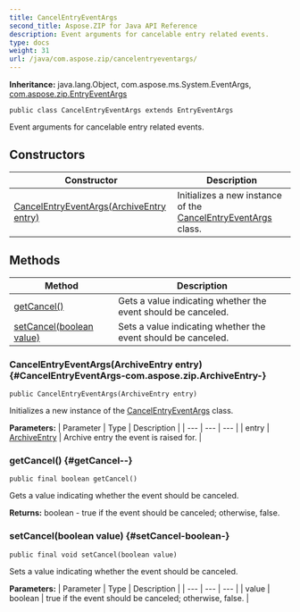 ```yaml
---
title: CancelEntryEventArgs
second_title: Aspose.ZIP for Java API Reference
description: Event arguments for cancelable entry related events.
type: docs
weight: 31
url: /java/com.aspose.zip/cancelentryeventargs/
---
```


**Inheritance:**
java.lang.Object, com.aspose.ms.System.EventArgs, [com.aspose.zip.EntryEventArgs](../../com.aspose.zip/entryeventargs)
```
public class CancelEntryEventArgs extends EntryEventArgs
```

Event arguments for cancelable entry related events.
## Constructors

| Constructor | Description |
| --- | --- |
| [CancelEntryEventArgs(ArchiveEntry entry)](#CancelEntryEventArgs-com.aspose.zip.ArchiveEntry-) | Initializes a new instance of the [CancelEntryEventArgs](../../com.aspose.zip/cancelentryeventargs) class. |
## Methods

| Method | Description |
| --- | --- |
| [getCancel()](#getCancel--) | Gets a value indicating whether the event should be canceled. |
| [setCancel(boolean value)](#setCancel-boolean-) | Sets a value indicating whether the event should be canceled. |
### CancelEntryEventArgs(ArchiveEntry entry) {#CancelEntryEventArgs-com.aspose.zip.ArchiveEntry-}
```
public CancelEntryEventArgs(ArchiveEntry entry)
```


Initializes a new instance of the [CancelEntryEventArgs](../../com.aspose.zip/cancelentryeventargs) class.

**Parameters:**
| Parameter | Type | Description |
| --- | --- | --- |
| entry | [ArchiveEntry](../../com.aspose.zip/archiveentry) | Archive entry the event is raised for. |

### getCancel() {#getCancel--}
```
public final boolean getCancel()
```


Gets a value indicating whether the event should be canceled.

**Returns:**
boolean - true if the event should be canceled; otherwise, false.
### setCancel(boolean value) {#setCancel-boolean-}
```
public final void setCancel(boolean value)
```


Sets a value indicating whether the event should be canceled.

**Parameters:**
| Parameter | Type | Description |
| --- | --- | --- |
| value | boolean | true if the event should be canceled; otherwise, false. |

